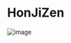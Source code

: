 # HonJiZen

![image](https://scontent.fsgn13-2.fna.fbcdn.net/v/t31.18172-8/1268140_10151864576758826_725997583_o.jpg?_nc_cat=106&ccb=1-5&_nc_sid=cdbe9c&_nc_ohc=hqmbVS_MQBgAX9WzEEa&tn=93Msh0yGCQ2uGkF5&_nc_ht=scontent.fsgn13-2.fna&oh=00_AT-6jOVa5781lmfGpsJ6fhNqfIGAznUDiYGqDYn45YFH4g&oe=62192C6E)
